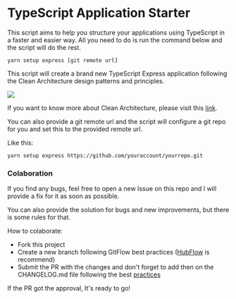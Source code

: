 # TypeScript Application Starter

This script aims to help you structure your applications using TypeScript in a faster and easier way.
All you need to do is run the command below and the script will do the rest.

```
yarn setup express [git remote url]
```
This script will create a brand new TypeScript Express application following the Clean Architecture design patterns and principles.

<img src="https://blog.cleancoder.com/uncle-bob/images/2012-08-13-the-clean-architecture/CleanArchitecture.jpg">

If you want to know more about Clean Architecture, please visit this <a href="https://blog.cleancoder.com/uncle-bob/2012/08/13/the-clean-architecture.html">link</a>.

You can also provide a git remote url and the script will configure a git repo for you and set this to the provided remote url.

Like this:
```
yarn setup express https://github.com/youraccount/yourrepo.git
````
### Colaboration
If you find any bugs, feel free to open a new Issue on this repo and I will provide a fix for it as soon as possible. 

You can also provide the solution for bugs and new improvements, but there is some rules for that.

How to colaborate:
- Fork this project
- Create a new branch following GitFlow best practices (<a href="https://datasift.github.io/gitflow/index.html">HubFlow</a> is recommend)
- Submit the PR with the changes and don't forget to add then on the CHANGELOG.md file following the best <a href="https://keepachangelog.com/en/1.0.0/">practices</a>

If the PR got the approval, It's ready to go!